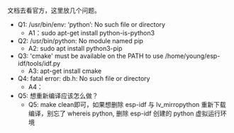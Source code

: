 文档去看官方，这里放几个问题。
+ Q1: /usr/bin/env: ‘python’: No such file or directory
   + A1：sudo apt-get install python-is-python3
+ Q2: /usr/bin/python: No module named pip
   + A2: sudo apt install python3-pip
+ Q3: 'cmake' must be available on the PATH to use /home/young/esp-idf/tools/idf.py
   + A3: apt-get install cmake
+ Q4: fatal error: db.h: No such file or directory
   + A4：
+ Q5: 想重新编译应该怎么做？
   + Q5: make clean即可，如果想删除 esp-idf 与 lv_mirropython 重新下载编译，别忘了 whereis python, 删除 esp-idf 创建的 python 虚拟运行环境
